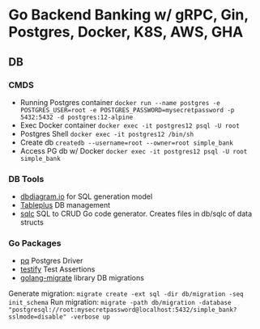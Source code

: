 # Go Backend Banking w/ gRPC, Gin, Postgres, Docker, K8S, AWS, GHA


## DB


### CMDS

- Running Postgres container `docker run --name postgres -e POSTGRES_USER=root -e POSTGRES_PASSWORD=mysecretpassword -p 5432:5432 -d postgres:12-alpine`
- Exec Docker container `docker exec -it postgres12 psql -U root`
- Postgres Shell `docker exec -it postgres12 /bin/sh`
- Create db `createdb --username=root --owner=root simple_bank`
- Access PG db w/ Docker `docker exec -it postgres12 psql -U root simple_bank`

### DB Tools
- [dbdiagram.io](http://dbdiagram.io) for SQL generation model
- [Tableplus](http://tableplus.com)  DB management
- [sqlc](http://sqlc.dev) SQL to CRUD Go code generator. Creates files in db/sqlc of data structs

### Go Packages
- [pq](https://github.com/lib/pq) Postgres Driver 
- [testify](https://github.com/stretchr/testify) Test Assertions 
- [golang-migrate](https://github.com/golang-migrate/migrate) library DB migrations

Generate migration: `migrate create -ext sql -dir db/migration -seq init_schema`
Run migration: `migrate -path db/migration -database "postgresql://root:mysecretpassword@localhost:5432/simple_bank?sslmode=disable" -verbose up`

